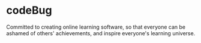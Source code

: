 # codeBug
Committed to creating online learning software, so that everyone can be ashamed of others' achievements, and inspire everyone's learning universe.
